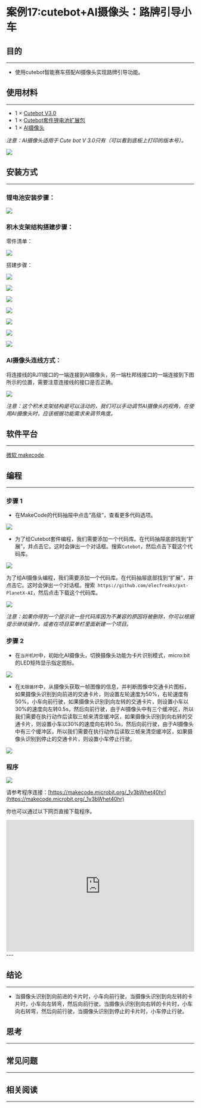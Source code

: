# 案例17:cutebot+AI摄像头：路牌引导小车

## 目的
---
- 使用cutebot智能赛车搭配AI摄像头实现路牌引导功能。

## 使用材料
---
- 1 × [Cutebot V3.0](https://www.elecfreaks.com/store/cute-bot.html)
- 1 × [Cutebot套件锂电池扩展包](https://www.elecfreaks.com/cutebot-lithium-battery-pack.html)
- 1 × [AI摄像头](https://www.elecfreaks.com/elecfreaks-smart-ai-lens-kit.html)

*注意：AI摄像头适用于 Cute bot V 3.0只有（可以看到底板上打印的版本号）。*

![](./images/cutebot-16-04.png)


## 安装方式
---
### 锂电池安装步骤：

![](./images/cutebot-step-01.png)

### 积木支架结构搭建步骤：

零件清单：

![](./images/cutebot-step-02.png)

搭建步骤：

![](./images/cutebot-step-03.png)

![](./images/cutebot-step-04.png)

![](./images/cutebot-step-05.png)

![](./images/cutebot-step-06.png)

![](./images/cutebot-step-07.png)

![](./images/cutebot-step-08.png)

![](./images/cutebot-step-09.png)



### AI摄像头连线方式：
将连接线的RJ11接口的一端连接到AI摄像头，另一端杜邦线接口的一端连接到下图所示的位置，需要注意连接线的接口是否正确。

![](./images/cutebot-step-10.png)

*注意：这个积木支架结构是可以活动的，我们可以手动调节AI摄像头的视角，在使用AI摄像头时，应该根据功能需求来调节角度。*

## 软件平台
---
[微软 makecode](https://makecode.microbit.org/#)

## 编程
---
### 步骤 1
- 在MakeCode的代码抽屉中点击“高级”，查看更多代码选项。

![](./images/cutebot-pk-1.png)

- 为了给Cutebot套件编程，我们需要添加一个代码库。在代码抽屉底部找到“扩展”，并点击它。这时会弹出一个对话框。搜索`Cutebot`，然后点击下载这个代码库。

![](./images/cutebot-pk-11.png)


为了给AI摄像头编程，我们需要添加一个代码库。在代码抽屉底部找到“扩展”，并点击它。这时会弹出一个对话框。搜索` https://github.com/elecfreaks/pxt-PlanetX-AI`，然后点击下载这个代码库。

![](./images/cutebot-pk-12.png)


*注意：如果你得到一个提示说一些代码库因为不兼容的原因将被删除，你可以根据提示继续操作，或者在项目菜单栏里面新建一个项目。*

### 步骤 2

- 在`当开机时`中，初始化AI摄像头，切换摄像头功能为卡片识别模式，micro:bit的LED矩阵显示指定图标。

![](./images/case-17-01.png)

- 在`无限循环`中，从摄像头获取一帧图像的信息，并判断图像中交通卡片图标，如果摄像头识别到向前进的交通卡片，则设置左轮速度为50%，右轮速度有50%，小车向前行驶，如果摄像头识别到向左转的交通卡片，则设置小车以30%的速度向左转0.5s，然后向前行驶，由于AI摄像头中有三个缓冲区，所以我们需要在执行动作后读取三帧来清空缓冲区，如果摄像头识别到向右转的交通卡片，则设置小车以30%的速度向右转0.5s，然后向前行驶，由于AI摄像头中有三个缓冲区，所以我们需要在执行动作后读取三帧来清空缓冲区，如果摄像头识别到停止的交通卡片，则设置小车停止行驶。


![](./images/case-17-02.png)



### 程序

![](./images/case-17-03.png)

请参考程序连接：[https://makecode.microbit.org/_1v3bWhet40hr](https://makecode.microbit.org/_1v3bWhet40hr)

你也可以通过以下网页直接下载程序。

<div style="position:relative;height:0;padding-bottom:70%;overflow:hidden;">
<iframe style="position:absolute;top:0;left:0;width:100%;height:100%;" src="https://makecode.microbit.org/#pub:https://makecode.microbit.org/_1v3bWhet40hr" frameborder="0" sandbox="allow-popups allow-forms allow-scripts allow-same-origin">
</iframe>
</div>  
---

## 结论
---
- 当摄像头识别到向前进的卡片时，小车向前行驶，当摄像头识别到向左转的卡片时，小车向左转弯，然后向前行驶，当摄像头识别到向右转的卡片时，小车向右转弯，然后向前行驶，当摄像头识别到停止的卡片时，小车停止行驶。




## 思考
---

## 常见问题
---
## 相关阅读  
---
